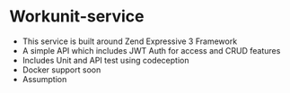 # Workunit-service
- This service is built around Zend Expressive 3 Framework
- A simple API which includes JWT Auth for access and CRUD features
- Includes Unit and API test using codeception
- Docker support soon
- Assumption
